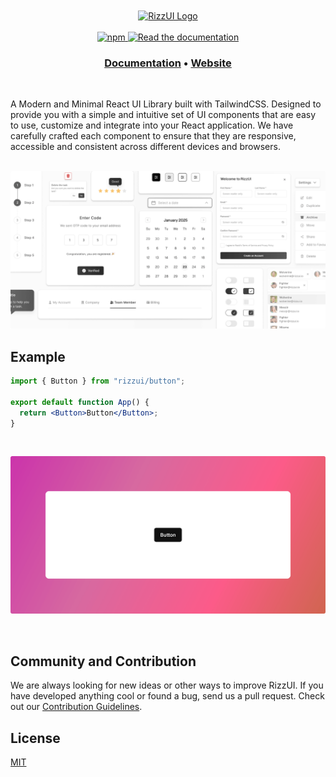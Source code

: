 <br />
<br />

<div align="center">
  <a href="https://www.rizzui.com">
    <picture>
       <source media="(prefers-color-scheme: dark)" srcset="https://raw.githubusercontent.com/rizzui/rizzui/49fec65a37391aafc091d74ec14b6b27517fe9a0/apps/docs/static/img/rizzui-logo-dark.svg">
      <source media="(prefers-color-scheme: light)" srcset="https://www.rizzui.com/img/rizz-logo.svg">
    <img alt="RizzUI Logo" src="https://www.rizzui.com/img/rizz-logo.svg" height="72"/>
    </picture>
  </a>
</div>

<br />

<div align="center">
  <a href="https://www.npmjs.com/package/rizzui">
    <img alt="npm" src="https://img.shields.io/npm/dm/rizzui?color=16a679&label=npm&logo=npm" />
  </a>
  <a href="https://www.rizzui.com/docs/guide/getting-started">
    <img alt="Read the documentation" src="https://img.shields.io/badge/Docs-blue?style=flat&logo=readthedocs&labelColor=5c5c5c&color=16a679" height="20" width="auto" />
  </a>
</div>

<h3 align="center">
  <a href="https://www.rizzui.com/docs/guide/getting-started">Documentation</a> &bull;
  <a href="https://www.rizzui.com">Website</a>
</h3>

<br />

A Modern and Minimal React UI Library built with TailwindCSS. Designed to provide you with a simple and intuitive set of UI components that are easy to use, customize and integrate into your React application. We have carefully crafted each component to ensure that they are responsive, accessible and consistent across different devices and browsers.

<br />

<div align="center">

<img alt="Readme Banner" src="https://raw.githubusercontent.com/rizzui/rizzui/refs/heads/bugfix/apps/docs/static/img/rizzui-readme-banner-light.png" width="auto" />

</div>

## Example

```jsx
import { Button } from "rizzui/button";

export default function App() {
  return <Button>Button</Button>;
}
```

<br />

![RizzUI Button View](https://raw.githubusercontent.com/rizzui/rizzui/refs/heads/bugfix/apps/docs/static/img/example.png)

<br />

## Community and Contribution

We are always looking for new ideas or other ways to improve RizzUI. If you have developed anything cool or found a bug, send us a pull request. Check out our [Contribution Guidelines](https://github.com/rizzui/rizzui/blob/bugfix/CONTRIBUTING.md).

## License

[MIT](https://choosealicense.com/licenses/mit/)
